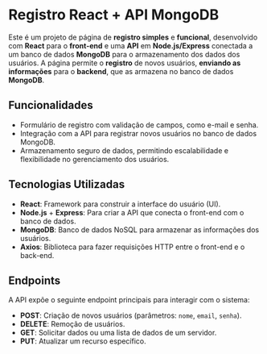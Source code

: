 # Registro React + API MongoDB

Este é um projeto de página de **registro simples** e **funcional**, desenvolvido com **React** para o **front-end** e uma **API** em **Node.js/Express** conectada a um banco de dados **MongoDB** para o armazenamento dos dados dos usuários. A página permite o **registro** de novos usuários, **enviando as informações** para o **backend**, que as armazena no banco de dados **MongoDB**.

## Funcionalidades

- Formulário de registro com validação de campos, como e-mail e senha.
- Integração com a API para registrar novos usuários no banco de dados MongoDB.
- Armazenamento seguro de dados, permitindo escalabilidade e flexibilidade no gerenciamento dos usuários.

## Tecnologias Utilizadas

- **React**: Framework para construir a interface do usuário (UI).
- **Node.js** + **Express**: Para criar a API que conecta o front-end com o banco de dados.
- **MongoDB**: Banco de dados NoSQL para armazenar as informações dos usuários.
- **Axios**: Biblioteca para fazer requisições HTTP entre o front-end e o back-end.

## Endpoints

A API expõe o seguinte endpoint principais para interagir com o sistema:

- **POST**: Criação de novos usuários (parâmetros: `nome`, `email`, `senha`).
- **DELETE**: Remoção de usuários.
- **GET**: Solicitar dados ou uma lista de dados de um servidor.
- **PUT**: Atualizar um recurso específico.
